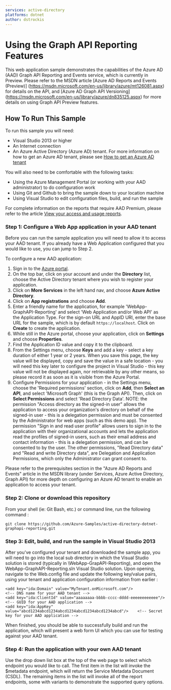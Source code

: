 ```yaml
---
services: active-directory
platforms: dotnet
author: dstrockis
---
```


# Using the Graph API Reporting Features

This web application sample demonstrates the capabilities of the Azure AD (AAD) Graph API Reporting and Events service, which is currently in Preview.  Please refer to the MSDN article [Azure AD Reports and Events (Preview)] (https://msdn.microsoft.com/en-us/library/azure/mt126081.aspx) for details on the API, and [Azure AD Graph API Versioning] (https://msdn.microsoft.com/en-us/library/azure/dn835125.aspx) for more details on using Graph API Preview features.

## How To Run This Sample

To run this sample you will need:

- Visual Studio 2013 or higher
- An Internet connection
- An Azure Active Directory (Azure AD) tenant. For more information on how to get an Azure AD tenant, please see [How to get an Azure AD tenant](https://azure.microsoft.com/en-us/documentation/articles/active-directory-howto-tenant/) 

You will also need to be comfortable with the following tasks:

- Using the Azure Management Portal (or working with your AAD administrator) to do configuration work 
- Using Git and Github to bring the sample down to your location machine
- Using Visual Studio to edit configuration files, build, and run the sample

For complete information on the reports that require AAD Premium, please refer to the article [View your access and usage reports](http://azure.microsoft.com/en-us/documentation/articles/active-directory-view-access-usage-reports/).

### Step 1: Configure a Web App application in your AAD tenant
Before you can run the sample application you will need to allow it to access your AAD tenant.  If you already have a Web Application configured that you would like to use, you can jump to Step 2.

To configure a new AAD application:

1. Sign in to the [Azure portal](https://portal.azure.com).
2. On the top bar, click on your account and under the **Directory** list, choose the Active Directory tenant where you wish to register your application.
3. Click on **More Services** in the left hand nav, and choose **Azure Active Directory**.
4. Click on **App registrations** and choose **Add**.
5. Enter a friendly name for the application, for example 'WebApp-GraphAPI-Reporting' and select 'Web Application and/or Web API' as the Application Type. For the sign-on URL and AppID URI, enter the base URL for the sample, which is by default `https://localhost`. Click on **Create** to create the application.
6. While still in the Azure portal, choose your application, click on **Settings** and choose **Properties**.
7. Find the Application ID value and copy it to the clipboard.
8. From the Settings menu, choose **Keys** and add a key - select a key duration of either 1 year or 2 years. When you save this page, the key value will be displayed, copy and save the value in a safe location - you will need this key later to configure the project in Visual Studio - this key value will not be displayed again, nor retrievable by any other means, so please record it as soon as it is visible from the Azure Portal.
9. Configure Permissions for your application - in the Settings menu, choose the 'Required permissions' section, click on **Add**, then **Select an API**, and select 'Microsoft Graph' (this is the Graph API). Then, click on  **Select Permissions** and select 'Read Directory Data'. NOTE: the permission "Access directory as the signed-in user" allows the application to access your organization's directory on behalf of the signed-in user - this is a delegation permission and must be consented by the Administrator for web apps (such as this demo app). The permission "Sign in and read user profile" allows users to sign in to the application with their organizational accounts and lets the application read the profiles of signed-in users, such as their email address and contact information - this is a delegation permission, and can be consented to by the user. The other permissions, "Read Directory data" and "Read and write Directory data", are Delegation and Application Permissions, which only the Administrator can grant consent to.

Please refer to the prerequisites section in the "Azure AD Reports and Events" article in the MSDN library (under Services, Azure Active Directory, Graph API) for more depth on configuring an Azure AD tenant to enable an application to access your tenant.  

### Step 2:  Clone or download this repository

From your shell (ie: Git Bash, etc.) or command line, run the following command :

    git clone https://github.com/Azure-Samples/active-directory-dotnet-graphapi-reporting.git

### Step 3:  Edit, build, and run the sample in Visual Studio 2013
After you've configured your tenant and downloaded the sample app, you will need to go into the local sub directory in which the Visual Studio solution is stored (typically in <your-git-root-directory>\WebApp-GrapAPI-Reporting), and open the WebApp-GraphAPI-Reporting.sln Visual Studio solution.  Upon opening, navigate to the Web.config file and update the following key/value pairs, using your tenant and application configuration information from earlier :

    <add key="ida:Domain" value="MyTenant.onMicrosoft.com"/>                  		<!-- DNS name for your AAD tenant -->
    <add key="ida:ClientId" value="aaaaaaaa-bbbb-cccc-dddd-eeeeeeeeeeee"/>    		<!-- GUID for your AAD application -->
    <add key="ida:AppKey" value="abcd1234abcd1234abcd1234abcd1234abcd1234abcd"/>	<!-- Secret key for your AAD application -->

When finished, you should be able to successfully build and run the application, which will present a web form UI which you can use for testing against your AAD tenant.

### Step 4:  Run the application with your own AAD tenant
Use the drop down list box at the top of the web page to select which endpoint you would like to call.  The first item in the list will invoke the $metadata endpoint, which will return the Service Metadata Document (CSDL).  The remaining items in the list will invoke all of the report endpoints, some with variants to demonstrate the supported query options.



